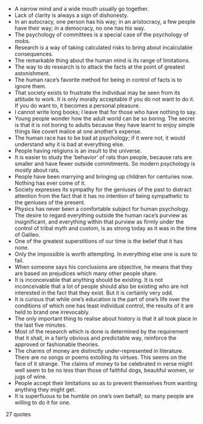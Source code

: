  - A narrow mind and a wide mouth usually go together.
 - Lack of clarity is always a sign of dishonesty.
 - In an autocracy, one person has his way; in an aristocracy, a few people have their way; in a democracy, no one has his way.
 - The psychology of committees is a special case of the psychology of mobs.
 - Research is a way of taking calculated risks to bring about incalculable consequences.
 - The remarkable thing about the human mind is its range of limitations.
 - The way to do research is to attack the facts at the point of greatest astonishment.
 - The human race’s favorite method for being in control of facts is to ignore them.
 - That society exists to frustrate the individual may be seen from its attitude to work. It is only morally acceptable if you do not want to do it. If you do want to, it becomes a personal pleasure.
 - I cannot write long books; I leave that for those who have nothing to say.
 - Young people wonder how the adult world can be so boring. The secret is that it is not boring to adults because they have learnt to enjoy simple things like covert malice at one another’s expense.
 - The human race has to be bad at psychology; if it were not, it would understand why it is bad at everything else.
 - People having religions is an insult to the universe.
 - It is easier to study the ‘behavior’ of rats than people, because rats are smaller and have fewer outside commitments. So modern psychology is mostly about rats.
 - People have been marrying and bringing up children for centuries now. Nothing has ever come of it.
 - Society expresses its sympathy for the geniuses of the past to distract attention from the fact that it has no intention of being sympathetic to the geniuses of the present.
 - Physics has never been a comfortable subject for human psychology. The desire to regard everything outside the human race’s purview as insignificant, and everything within that purview as firmly under the control of tribal myth and custom, is as strong today as it was in the time of Galileo.
 - One of the greatest superstitions of our time is the belief that it has none.
 - Only the impossible is worth attempting. In everything else one is sure to fail.
 - When someone says his conclusions are objective, he means that they are based on prejudices which many other people share.
 - It is inconceivable that anything should be existing. It is not inconceivable that a lot of people should also be existing who are not interested in the fact that they exist. But it is certainly very odd.
 - It is curious that while one’s education is the part of one’s life over the conditions of which one has least individual control, the results of it are held to brand one irrevocably.
 - The only important thing to realise about history is that it all took place in the last five minutes.
 - Most of the research which is done is determined by the requirement that it shall, in a fairly obvious and predictable way, reinforce the approved or fashionable theories.
 - The charms of money are distinctly under-represented in literature. There are no songs or poems extolling its virtues. This seems on the face of it strange. The claims of money to be celebrated in verse might well seem to be no less than those of faithful dogs, beautiful women, or jugs of wine.
 - People accept their limitations so as to prevent themselves from wanting anything they might get.
 - It is superfluous to be humble on one’s own behalf; so many people are willing to do it for one.

27 quotes